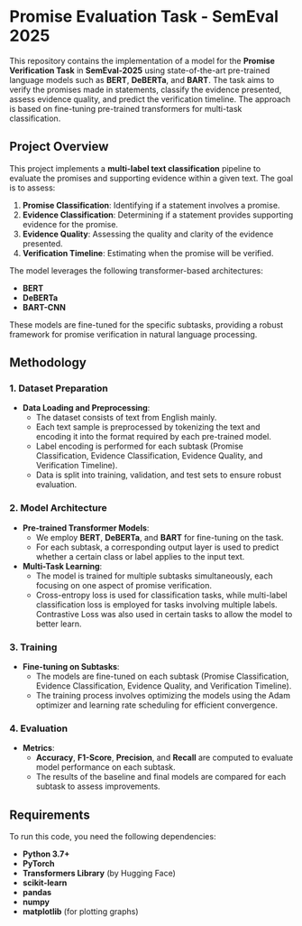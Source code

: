 
# Promise Evaluation Task - SemEval 2025

This repository contains the implementation of a model for the **Promise Verification Task** in **SemEval-2025** using state-of-the-art pre-trained language models such as **BERT**, **DeBERTa**, and **BART**. The task aims to verify the promises made in statements, classify the evidence presented, assess evidence quality, and predict the verification timeline. The approach is based on fine-tuning pre-trained transformers for multi-task classification.

## Project Overview

This project implements a **multi-label text classification** pipeline to evaluate the promises and supporting evidence within a given text. The goal is to assess:

1. **Promise Classification**: Identifying if a statement involves a promise.
2. **Evidence Classification**: Determining if a statement provides supporting evidence for the promise.
3. **Evidence Quality**: Assessing the quality and clarity of the evidence presented.
4. **Verification Timeline**: Estimating when the promise will be verified.

The model leverages the following transformer-based architectures:

- **BERT**
- **DeBERTa**
- **BART-CNN**

These models are fine-tuned for the specific subtasks, providing a robust framework for promise verification in natural language processing.

## Methodology

### 1. **Dataset Preparation**
   - **Data Loading and Preprocessing**: 
     - The dataset consists of text from English mainly.
     - Each text sample is preprocessed by tokenizing the text and encoding it into the format required by each pre-trained model.
     - Label encoding is performed for each subtask (Promise Classification, Evidence Classification, Evidence Quality, and Verification Timeline).
     - Data is split into training, validation, and test sets to ensure robust evaluation.

### 2. **Model Architecture**
   - **Pre-trained Transformer Models**: 
     - We employ **BERT**, **DeBERTa**, and **BART** for fine-tuning on the task.
     - For each subtask, a corresponding output layer is used to predict whether a certain class or label applies to the input text.
   - **Multi-Task Learning**: 
     - The model is trained for multiple subtasks simultaneously, each focusing on one aspect of promise verification.
     - Cross-entropy loss is used for classification tasks, while multi-label classification loss is employed for tasks involving multiple labels. Contrastive Loss was also used in certain tasks to allow the model to better learn.

### 3. **Training**
   - **Fine-tuning on Subtasks**: 
     - The models are fine-tuned on each subtask (Promise Classification, Evidence Classification, Evidence Quality, and Verification Timeline).
     - The training process involves optimizing the models using the Adam optimizer and learning rate scheduling for efficient convergence.

### 4. **Evaluation**
   - **Metrics**: 
     - **Accuracy**, **F1-Score**, **Precision**, and **Recall** are computed to evaluate model performance on each subtask.
     - The results of the baseline and final models are compared for each subtask to assess improvements.

## Requirements

To run this code, you need the following dependencies:

- **Python 3.7+**
- **PyTorch**
- **Transformers Library** (by Hugging Face)
- **scikit-learn**
- **pandas**
- **numpy**
- **matplotlib** (for plotting graphs)
